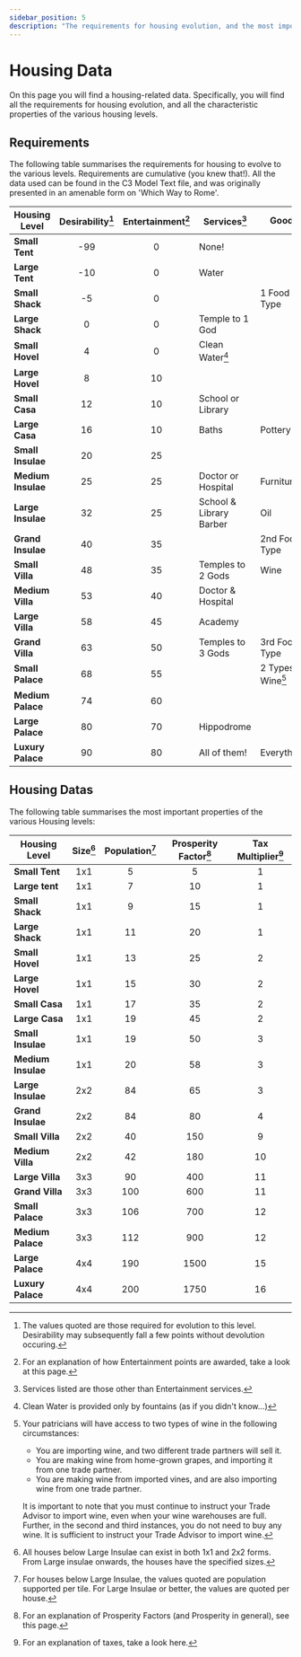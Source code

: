 ```yaml
---
sidebar_position: 5
description: "The requirements for housing evolution, and the most important properties of all the housing levels, in a convenient set of tables."
---
```

# Housing Data

On this page you will find a housing-related data. Specifically, you will find all the requirements for housing evolution, and all the characteristic properties of the various housing levels.

## Requirements

The following table summarises the requirements for housing to evolve to the various levels. Requirements are cumulative (you knew that!). All the data used can be found in the C3 Model Text file, and was originally presented in an amenable form on 'Which Way to Rome'.

| **Housing Level**  | Desirability[^1] | Entertainment[^2] | Services[^3]            | Goods               |
| ------------------ | :--------------: | :---------------: | ----------------------- | ------------------- |
| **Small Tent**     |       -99        |         0         | None!                   |                     |
| **Large Tent**     |       -10        |         0         | Water                   |                     |
| **Small Shack**    |        -5        |         0         |                         | 1 Food Type         |
| **Large Shack**    |        0         |         0         | Temple to 1 God         |                     |
| **Small Hovel**    |        4         |         0         | Clean Water[^4]         |                     |
| **Large Hovel**    |        8         |        10         |                         |                     |
| **Small Casa**     |        12        |        10         | School or Library       |                     |
| **Large Casa**     |        16        |        10         | Baths                   | Pottery             |
| **Small Insulae**  |        20        |        25         |                         |                     |
| **Medium Insulae** |        25        |        25         | Doctor or Hospital      | Furniture           |
| **Large Insulae**  |        32        |        25         | School & Library Barber | Oil                 |
| **Grand Insulae**  |        40        |        35         |                         | 2nd Food Type       |
| **Small Villa**    |        48        |        35         | Temples to 2 Gods       | Wine                |
| **Medium Villa**   |        53        |        40         | Doctor & Hospital       |                     |
| **Large Villa**    |        58        |        45         | Academy                 |                     |
| **Grand Villa**    |        63        |        50         | Temples to 3 Gods       | 3rd Food Type       |
| **Small Palace**   |        68        |        55         |                         | 2 Types of Wine[^5] |
| **Medium Palace**  |        74        |        60         |                         |                     |
| **Large Palace**   |        80        |        70         | Hippodrome              |                     |
| **Luxury Palace**  |        90        |        80         | All of them!            | Everything!         |

[^1]: The values quoted are those required for evolution to this level. Desirability may subsequently fall a few points without devolution occuring.
[^2]: For an explanation of how Entertainment points are awarded, take a look at this page.
[^3]: Services listed are those other than Entertainment services.
[^4]: Clean Water is provided only by fountains (as if you didn't know...)
[^5]: Your patricians will have access to two types of wine in the following circumstances:
    - You are importing wine, and two different trade partners will sell it.
    - You are making wine from home-grown grapes, and importing it from one trade partner.
    - You are making wine from imported vines, and are also importing wine from one trade partner.

    It is important to note that you must continue to instruct your Trade Advisor to import wine, even when your wine warehouses are full. Further, in the second and third instances, you do not need to buy any wine. It is sufficient to instruct your Trade Advisor to import wine.

## Housing Datas

The following table summarises the most important properties of the various Housing levels:

| **Housing Level**  | Size[^6] | Population[^7] | Prosperity Factor[^8] | Tax Multiplier[^9] |
| ------------------ | :------: | :------------: | :-------------------: | :----------------: |
| **Small Tent**     |   1x1    |       5        |           5           |         1          |
| **Large tent**     |   1x1    |       7        |          10           |         1          |
| **Small Shack**    |   1x1    |       9        |          15           |         1          |
| **Large Shack**    |   1x1    |       11       |          20           |         1          |
| **Small Hovel**    |   1x1    |       13       |          25           |         2          |
| **Large Hovel**    |   1x1    |       15       |          30           |         2          |
| **Small Casa**     |   1x1    |       17       |          35           |         2          |
| **Large Casa**     |   1x1    |       19       |          45           |         2          |
| **Small Insulae**  |   1x1    |       19       |          50           |         3          |
| **Medium Insulae** |   1x1    |       20       |          58           |         3          |
| **Large Insulae**  |   2x2    |       84       |          65           |         3          |
| **Grand Insulae**  |   2x2    |       84       |          80           |         4          |
| **Small Villa**    |   2x2    |       40       |          150          |         9          |
| **Medium Villa**   |   2x2    |       42       |          180          |         10         |
| **Large Villa**    |   3x3    |       90       |          400          |         11         |
| **Grand Villa**    |   3x3    |      100       |          600          |         11         |
| **Small Palace**   |   3x3    |      106       |          700          |         12         |
| **Medium Palace**  |   3x3    |      112       |          900          |         12         |
| **Large Palace**   |   4x4    |      190       |         1500          |         15         |
| **Luxury Palace**  |   4x4    |      200       |         1750          |         16         |

[^6]: All houses below Large Insulae can exist in both 1x1 and 2x2 forms. From Large insulae onwards, the houses have the specified sizes.
[^7]: For houses below Large Insulae, the values quoted are population supported per tile. For Large Insulae or better, the values are quoted per house.
[^8]: For an explanation of Prosperity Factors (and Prosperity in general), see this page.
[^9]: For an explanation of taxes, take a look here.
